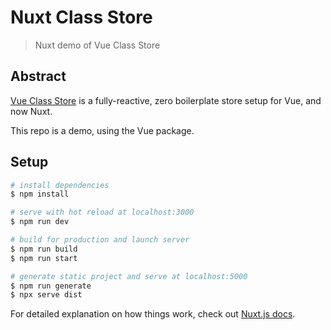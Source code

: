 # Nuxt Class Store

> Nuxt demo of Vue Class Store

## Abstract

[Vue Class Store](https://github.com/davestewart/vue-class-store) is a fully-reactive, zero boilerplate store setup for Vue, and now Nuxt.

This repo is a demo, using the Vue package.

## Setup

```bash
# install dependencies
$ npm install

# serve with hot reload at localhost:3000
$ npm run dev

# build for production and launch server
$ npm run build
$ npm run start

# generate static project and serve at localhost:5000
$ npm run generate
$ npx serve dist
```

For detailed explanation on how things work, check out [Nuxt.js docs](https://nuxtjs.org).
